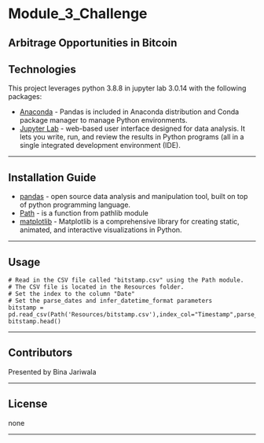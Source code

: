 # Module_3_Challenge
Arbitrage Opportunities in Bitcoin
---
## Technologies
This project leverages python 3.8.8 in jupyter lab 3.0.14 with the following packages:
- [Anaconda](https://www.anaconda.com/products/individual) - Pandas is included in Anaconda distribution and Conda package manager to manage Python environments.
- [Jupyter Lab](https://jupyter.org/) - web-based user interface designed for data analysis. It lets you write, run, and review the results in Python programs (all in a single integrated development environment (IDE).
---
## Installation Guide
- [pandas](https://pandas.pydata.org/) - open source data analysis and manipulation tool, built on top of python programming language.
- [Path](https://docs.python.org/3/library/pathlib.html) - is a function from pathlib module 
- [matplotlib](https://matplotlib.org/) - Matplotlib is a comprehensive library for creating static, animated, and interactive visualizations in Python.
---
## Usage
```
# Read in the CSV file called "bitstamp.csv" using the Path module. 
# The CSV file is located in the Resources folder.
# Set the index to the column "Date"
# Set the parse_dates and infer_datetime_format parameters
bitstamp = pd.read_csv(Path('Resources/bitstamp.csv'),index_col="Timestamp",parse_dates=True,infer_datetime_format=True)
bitstamp.head()

```


---
## Contributors
Presented by Bina Jariwala 

---
## License
none

---
